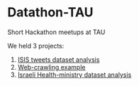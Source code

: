 # Datathon-TAU
Short Hackathon meetups at TAU

We held 3 projects:
1. [ISIS tweets dataset analysis](/14.7%20ISIS%20tweets/ISIS.ipynb)
2. [Web-crawling example](/11.8%20crawler/Web%20Crawler.ipynb)
3. [Israeli Health-ministry dataset analysis](/29.9%20Health/codes/Health-Dima-270916.ipynb)




